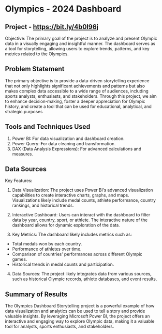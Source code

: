 
# Olympics - 2024 Dashboard

## Project - https://bit.ly/4b0l96j
Objective:
The primary goal of the project is to analyze and present Olympic data in a visually engaging and insightful manner. The dashboard serves as a tool for storytelling, allowing users to explore trends, patterns, and key metrics related to the Olympics.

## Problem Statement
The primary objective is to provide a data-driven storytelling experience that not only highlights significant achievements and patterns but also makes complex data accessible to a wide range of audiences, including sports analysts, enthusiasts, and stakeholders. Through this project, we aim to enhance decision-making, foster a deeper appreciation for Olympic history, and create a tool that can be used for educational, analytical, and strategic purposes

## Tools and Techniques Used
1. Power BI: For data visualization and dashboard creation.
2. Power Query: For data cleaning and transformation.
3. DAX (Data Analysis Expressions): For advanced calculations and measures.

## Data Sources
Key Features:
1. Data Visualization:
The project uses Power BI's advanced visualization capabilities to create interactive charts, graphs, and maps.
Visualizations likely include medal counts, athlete performance, country rankings, and historical trends.

2. Interactive Dashboard:
Users can interact with the dashboard to filter data by year, country, sport, or athlete.
The interactive nature of the dashboard allows for dynamic exploration of the data.

3. Key Metrics:
The dashboard likely includes metrics such as:
- Total medals won by each country.
- Performance of athletes over time.
- Comparison of countries' performances across different Olympic games.
- Historical trends in medal counts and participation.

4. Data Sources:
The project likely integrates data from various sources, such as historical Olympic records, athlete databases, and event results.

## Summary of Results
The Olympics Dashboard Storytelling project is a powerful example of how data visualization and analytics can be used to tell a story and provide valuable insights. By leveraging Microsoft Power BI, the project offers an interactive and engaging way to explore Olympic data, making it a valuable tool for analysts, sports enthusiasts, and stakeholders.
